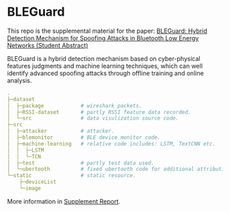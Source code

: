 # BLEGuard

This repo is the supplemental material for the paper: [BLEGuard: Hybrid Detection Mechanism for Spoofing Attacks in Bluetooth Low Energy Networks (Student Abstract)]()

BLEGuard is a hybrid detection mechanism based on cyber-physical features judgments and machine learning techniques, which can well identify advanced spoofing attacks through offline training and online analysis. 



```yaml
.  
├─dataset
│  ├─package			# wireshark packets.
│  ├─RSSI-dataset		# partly RSSI feature data recorded.
│  └─src				# data visulization source code.
├─src
│  ├─attacker			# attacker.
│  ├─blemonitor			# BLE device monitor code.
│  ├─machine-learning	# relative code includes: LSTM, TextCNN etc.
│  │  ├─LSTM
│  │  └─TCN
│  ├─test				# partly test data used.
│  └─ubertooth			# fixed ubertooth code for additional attribution.
└─static				# static resource.
    ├─deviceList
    └─image
```



More information in [Supplement Report](./supplement.md).

